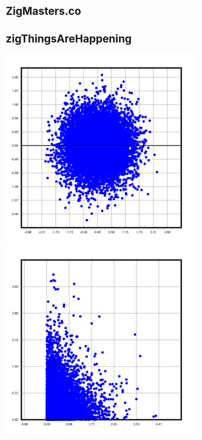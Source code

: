 # ZigMasters.co
# zigThingsAreHappening

![normal](saved_normal_distribution.svg)
![poisson](saved_poisson_distribution.svg)
